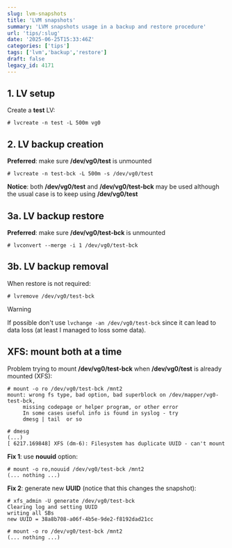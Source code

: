 ```yaml
---
slug: lvm-snapshots
title: 'LVM snapshots'
summary: 'LVM snapshots usage in a backup and restore procedure'
url: 'tips/:slug'
date: '2025-06-25T15:33:46Z'
categories: ['tips']
tags: ['lvm','backup','restore']
draft: false
legacy_id: 4171
---
```


## 1. LV setup
Create a **test** LV:
```
# lvcreate -n test -L 500m vg0
```
## 2. LV backup creation
**Preferred**: make sure **/dev/vg0/test** is unmounted
```
# lvcreate -n test-bck -L 500m -s /dev/vg0/test
```
**Notice**: both **/dev/vg0/test** and **/dev/vg0/test-bck** may be used although the usual case is to keep using **/dev/vg0/test**
## 3a. LV backup restore
**Preferred**: make sure **/dev/vg0/test-bck** is unmounted
```
# lvconvert --merge -i 1 /dev/vg0/test-bck
```
## 3b. LV backup removal
When restore is not required:
```
# lvremove /dev/vg0/test-bck
```

> [!WARNING]
> If possible don't use `lvchange -an /dev/vg0/test-bck` since it can lead to data loss (at least I managed to loss some data).

## XFS: mount both at a time

Problem trying to mount **/dev/vg0/test-bck** when **/dev/vg0/test** is already mounted (XFS):
```
# mount -o ro /dev/vg0/test-bck /mnt2
mount: wrong fs type, bad option, bad superblock on /dev/mapper/vg0-test-bck,
     missing codepage or helper program, or other error
     In some cases useful info is found in syslog - try
     dmesg | tail  or so

# dmesg
(...)
[ 6217.169848] XFS (dm-6): Filesystem has duplicate UUID - can't mount
```
**Fix 1**: use **nouuid** option:
```
# mount -o ro,nouuid /dev/vg0/test-bck /mnt2
(... nothing ...)
```
**Fix 2**: generate new **UUID** (notice that this changes the snapshot):
```
# xfs_admin -U generate /dev/vg0/test-bck
Clearing log and setting UUID
writing all SBs
new UUID = 38a8b708-a06f-4b5e-9de2-f8192dad21cc

# mount -o ro /dev/vg0/test-bck /mnt2
(... nothing ...)
```
